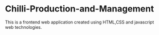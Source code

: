 # Chilli-Production-and-Management
This is a frontend web application created using HTML,CSS and javascript web technologies.
